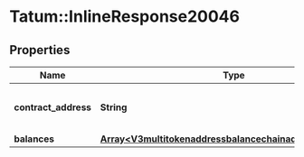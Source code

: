# Tatum::InlineResponse20046

## Properties
Name | Type | Description | Notes
------------ | ------------- | ------------- | -------------
**contract_address** | **String** | Contract address of the Multi Token | [optional] 
**balances** | [**Array&lt;V3multitokenaddressbalancechainaddressBalances&gt;**](V3multitokenaddressbalancechainaddressBalances.md) |  | [optional] 

